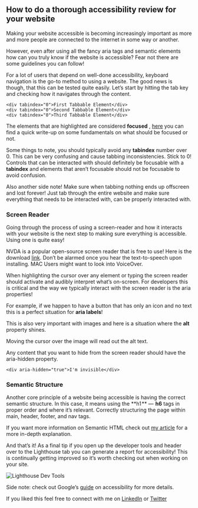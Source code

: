 ## How to do a thorough accessibility review for your website

Making your website accessible is becoming increasingly important as more and more people are connected to the internet in some way or another.

However, even after using all the fancy aria tags and semantic elements how can you truly know if the website is accessible? Fear not there are some guidelines you can follow!

For a lot of users that depend on well-done accessibility, keyboard navigation is the go-to method to using a website. The good news is though, that this can be tested quite easily. Let’s start by hitting the tab key and checking how it navigates through the content.

```
<div tabindex="0">First Tabbable Element</div>
<div tabindex="0">Second Tabbable Element</div>
<div tabindex="0">Third Tabbable Element</div>
```

The elements that are highlighted are considered **focused** , [here](https://developers.google.com/web/fundamentals/accessibility/focus) you can find a quick write-up on some fundamentals on what should be focused or not.

Some things to note, you should typically avoid any **tabindex** number over 0. This can be very confusing and cause tabbing inconsistencies. Stick to 0! Controls that can be interacted with should definitely be focusable with a **tabindex** and elements that aren’t focusable should not be focusable to avoid confusion.

Also another side note! Make sure when tabbing nothing ends up offscreen and lost forever! Just tab through the entire website and make sure everything that needs to be interacted with, can be properly interacted with.

### Screen Reader

Going through the process of using a screen-reader and how it interacts with your website is the next step to making sure everything is accessible. Using one is quite easy!

NVDA is a popular open-source screen reader that is free to use! Here is the download [link](https://www.nvaccess.org/download/). Don’t be alarmed once you hear the text-to-speech upon installing. MAC Users might want to look into VoiceOver.

When highlighting the cursor over any element or typing the screen reader should activate and audibly interpret what’s on-screen. For developers this is critical and the way we typically interact with the screen reader is the aria properties!

For example, if we happen to have a button that has only an icon and no text this is a perfect situation for **aria labels**!

This is also very important with images and here is a situation where the **alt** property shines.

Moving the cursor over the image will read out the alt text.

Any content that you want to hide from the screen reader should have the aria-hidden property.

```
<div aria-hidden="true">I'm invisible</div>
```

### Semantic Structure

Another core principle of a website being accessible is having the correct semantic structure. In this case, it means using the **h1 ** —  **h6** tags in proper order and where it’s relevant. Correctly structuring the page within main, header, footer, and nav tags.

If you want more information on Semantic HTML check out [my article](https://relatablecode.com/semantic-html-explained-and-how-to-use-it/) for a more in-depth explanation.

And that’s it! As a final tip if you open up the developer tools and header over to the Lighthouse tab you can generate a report for accessibility! This is continually getting improved so it’s worth checking out when working on your site.

![Lighthouse Dev Tools](https://cdn.hashnode.com/res/hashnode/image/upload/v1645617644094/CmGrt2mmJ.png)

Side note: check out Google’s [guide](https://developers.google.com/web/fundamentals/accessibility/how-to-review?utm_source=lighthouse&utm_medium=lr) on accessibility for more details.

If you liked this feel free to connect with me on [LinkedIn](https://www.linkedin.com/in/diego-ballesteros-9468a7136/) or [Twitter](https://twitter.com/relatablecoder)
